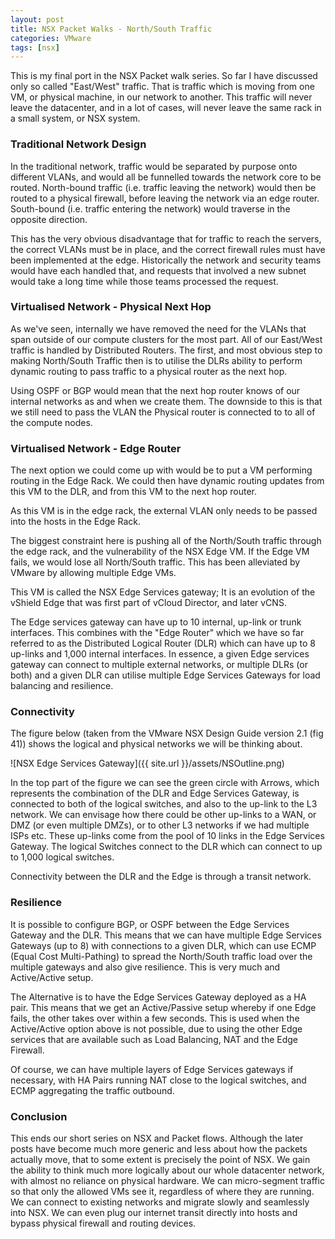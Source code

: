 ```yaml
---
layout: post
title: NSX Packet Walks - North/South Traffic
categories: VMware 
tags: [nsx]
---
```


This is my final port in the NSX Packet walk series. So far I have discussed only so called "East/West" traffic. That is traffic which is moving from one VM, or physical machine, in our network to another. This traffic will never leave the datacenter, and in a lot of cases, will never leave the same rack in a small system, or NSX system.

### Traditional Network Design

In the traditional network, traffic would be separated by purpose onto different VLANs, and would all be funnelled towards the network core to be routed. North-bound traffic (i.e. traffic leaving the network) would then be routed to a physical firewall, before leaving the network via an edge router. South-bound (i.e. traffic entering the network) would traverse in the opposite direction.

This has the very obvious disadvantage that for traffic to reach the servers, the correct VLANs must be in place, and the correct firewall rules must have been implemented at the edge. Historically the network and security teams would have each handled that, and requests that involved a new subnet would take a long time while those teams processed the request.

### Virtualised Network - Physical Next Hop

As we've seen, internally we have removed the need for the VLANs that span outside of our compute clusters for the most part. All of our East/West traffic is handled by Distributed Routers. The first, and most obvious step to making North/South Traffic then is to utilise the DLRs ability to perform dynamic routing to pass traffic to a physical router as the next hop. 

Using OSPF or BGP would mean that the next hop router knows of our internal networks as and when we create them. The downside to this is that we still need to pass the VLAN the Physical router is connected to to all of the compute nodes.

### Virtualised Network - Edge Router

The next option we could come up with would be to put a VM performing routing in the Edge Rack. We could then have dynamic routing updates from this VM to the DLR, and from this VM to the next hop router.

As this VM is in the edge rack, the external VLAN only needs to be passed into the hosts in the Edge Rack.

The biggest constraint here is pushing all of the North/South traffic through the edge rack, and the vulnerability of the NSX Edge VM. If the Edge VM fails, we would lose all North/South traffic. This has been alleviated by VMware by allowing multiple Edge VMs.

This VM is called the NSX Edge Services gateway; It is an evolution of the vShield Edge that was first part of vCloud Director, and later vCNS.

The Edge services gateway can have up to 10 internal, up-link or trunk interfaces. This combines with the "Edge Router" which we have so far referred to as the Distributed Logical Router (DLR) which can have up to 8 up-links and 1,000 internal interfaces. In essence, a given Edge services gateway can connect to multiple external networks, or multiple DLRs (or both) and a given DLR can utilise multiple Edge Services Gateways for load balancing and resilience.

### Connectivity

The figure below (taken from the VMware NSX Design Guide version 2.1 (fig 41)) shows the logical and physical networks we will be thinking about.

![NSX Edge Services Gateway]({{ site.url }}/assets/NSOutline.png)

In the top part of the figure we can see the green circle with Arrows, which represents the combination of the DLR and Edge Services Gateway, is connected to both of the logical switches, and also to the up-link to the L3 network. We can envisage how there could be other up-links to a WAN, or DMZ (or even multiple DMZs), or to other L3 networks if we had multiple ISPs etc. These up-links come from the pool of 10 links in the Edge Services Gateway. The logical Switches connect to the DLR which can connect to up to 1,000 logical switches.

Connectivity between the DLR and the Edge is through a transit network.

### Resilience

It is possible to configure BGP, or OSPF between the Edge Services Gateway and the DLR. This means that we can have multiple Edge Services Gateways (up to 8) with connections to a given DLR, which can use ECMP (Equal Cost Multi-Pathing) to spread the North/South traffic load over the multiple gateways and also give resilience. This is very much and Active/Active setup.

The Alternative is to have the Edge Services Gateway deployed as a HA pair. This means that we get an Active/Passive setup whereby if one Edge fails, the other takes over within a few seconds. This is used when the Active/Active option above is not possible, due to using the other Edge services that are available such as Load Balancing, NAT and the Edge Firewall.

Of course, we can have multiple layers of Edge Services gateways if necessary, with HA Pairs running NAT close to the logical switches, and ECMP aggregating the traffic outbound.


### Conclusion

This ends our short series on NSX and Packet flows. Although the later posts have become much more generic and less about how the packets actually move, that to some extent is precisely the point of NSX. We gain the ability to think much more logically about our whole datacenter network, with almost no reliance on physical hardware. We can micro-segment traffic so that only the allowed VMs see it, regardless of where they are running. We can connect to existing networks and migrate slowly and seamlessly into NSX. We can even plug our internet transit directly into hosts and bypass physical firewall and routing devices.

